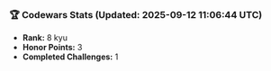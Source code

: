 ### 🏆 Codewars Stats (Updated: 2025-09-12 11:06:44 UTC)

- **Rank:** 8 kyu
- **Honor Points:** 3
- **Completed Challenges:** 1
